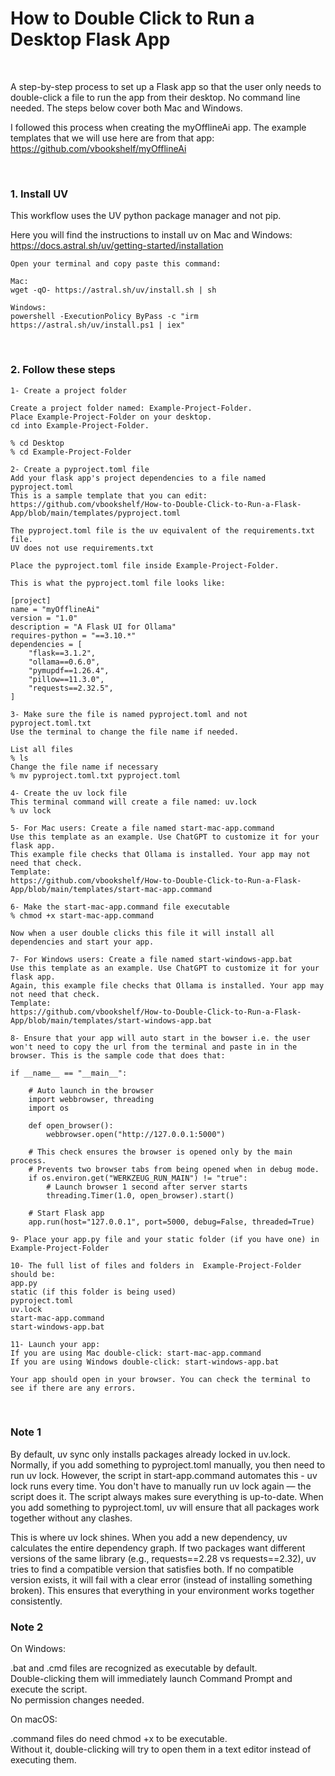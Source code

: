 # How to Double Click to Run a Desktop Flask App

<br>

A step-by-step process to set up a Flask app so that the user only needs to double-click a file to run the app from their desktop. No command line needed. The steps below cover both Mac and Windows.

I followed this process when creating the myOfflineAi app. The example templates that we will use here are from that app:<br>
https://github.com/vbookshelf/myOfflineAi


<br>

### 1. Install UV

This workflow uses the UV python package manager and not pip. 

Here you will find the instructions to install uv on Mac and Windows:<br>
https://docs.astral.sh/uv/getting-started/installation

```
Open your terminal and copy paste this command:

Mac:
wget -qO- https://astral.sh/uv/install.sh | sh

Windows:
powershell -ExecutionPolicy ByPass -c "irm https://astral.sh/uv/install.ps1 | iex"

```

<br>

### 2. Follow these steps

```
1- Create a project folder

Create a project folder named: Example-Project-Folder.
Place Example-Project-Folder on your desktop.
cd into Example-Project-Folder.

% cd Desktop
% cd Example-Project-Folder

2- Create a pyproject.toml file
Add your flask app's project dependencies to a file named pyproject.toml
This is a sample template that you can edit:
https://github.com/vbookshelf/How-to-Double-Click-to-Run-a-Flask-App/blob/main/templates/pyproject.toml

The pyproject.toml file is the uv equivalent of the requirements.txt file.
UV does not use requirements.txt

Place the pyproject.toml file inside Example-Project-Folder.

This is what the pyproject.toml file looks like:

[project]
name = "myOfflineAi"
version = "1.0"
description = "A Flask UI for Ollama"
requires-python = "==3.10.*"
dependencies = [
	"flask==3.1.2",
	"ollama==0.6.0",
	"pymupdf==1.26.4",
	"pillow==11.3.0",
	"requests==2.32.5",
]

3- Make sure the file is named pyproject.toml and not pyproject.toml.txt
Use the terminal to change the file name if needed.

List all files
% ls
Change the file name if necessary
% mv pyproject.toml.txt pyproject.toml

4- Create the uv lock file
This terminal command will create a file named: uv.lock
% uv lock

5- For Mac users: Create a file named start-mac-app.command
Use this template as an example. Use ChatGPT to customize it for your flask app.
This example file checks that Ollama is installed. Your app may not need that check.
Template:
https://github.com/vbookshelf/How-to-Double-Click-to-Run-a-Flask-App/blob/main/templates/start-mac-app.command

6- Make the start-mac-app.command file executable
% chmod +x start-mac-app.command

Now when a user double clicks this file it will install all dependencies and start your app.

7- For Windows users: Create a file named start-windows-app.bat
Use this template as an example. Use ChatGPT to customize it for your flask app.
Again, this example file checks that Ollama is installed. Your app may not need that check.
Template:
https://github.com/vbookshelf/How-to-Double-Click-to-Run-a-Flask-App/blob/main/templates/start-windows-app.bat

8- Ensure that your app will auto start in the bowser i.e. the user won't need to copy the url from the terminal and paste in in the browser. This is the sample code that does that:

if __name__ == "__main__":
	
	# Auto launch in the browser
    import webbrowser, threading
    import os

    def open_browser():
        webbrowser.open("http://127.0.0.1:5000")

	# This check ensures the browser is opened only by the main process.
	# Prevents two browser tabs from being opened when in debug mode.
    if os.environ.get("WERKZEUG_RUN_MAIN") != "true":
        # Launch browser 1 second after server starts
        threading.Timer(1.0, open_browser).start()

    # Start Flask app
    app.run(host="127.0.0.1", port=5000, debug=False, threaded=True)

9- Place your app.py file and your static folder (if you have one) in  Example-Project-Folder

10- The full list of files and folders in  Example-Project-Folder should be:
app.py
static (if this folder is being used)
pyproject.toml
uv.lock
start-mac-app.command
start-windows-app.bat

11- Launch your app:
If you are using Mac double-click: start-mac-app.command
If you are using Windows double-click: start-windows-app.bat

Your app should open in your browser. You can check the terminal to see if there are any errors.

```
<br>

### Note 1

By default, uv sync only installs packages already locked in uv.lock. Normally, if you add something to pyproject.toml manually, you then need to run uv lock. However, the script in start-app.command automates this - uv lock runs every time. You don't have to manually run uv lock again — the script does it. The script always makes sure everything is up-to-date. When you add something to pyproject.toml, uv will ensure that all packages work together without any clashes.

This is where uv lock shines. When you add a new dependency, uv calculates the entire dependency graph. If two packages want different versions of the same library (e.g., requests==2.28 vs requests==2.32), uv tries to find a compatible version that satisfies both. If no compatible version exists, it will fail with a clear error (instead of installing something broken). This ensures that everything in your environment works together consistently.

### Note 2

On Windows:

.bat and .cmd files are recognized as executable by default.<br>
Double-clicking them will immediately launch Command Prompt and execute the script.<br>
No permission changes needed.

On macOS:

.command files do need chmod +x to be executable.<br>
Without it, double-clicking will try to open them in a text editor instead of executing them.
